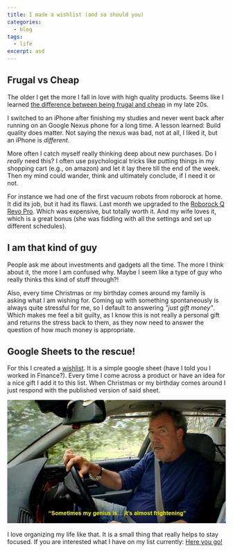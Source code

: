 ```yaml
---
title: I made a wishlist (and so should you)
categories:
  - blog
tags:
  - life
excerpt: asd
---
```


## Frugal vs Cheap
The older I get the more I fall in love with high quality products.
Seems like I learned [the difference between being frugal and cheap][frugal-quora] in my late 20s.

I switched to an iPhone after finishing my studies and never went back after running on an Google Nexus phone for a long time. A lesson learned: Build quality does matter. Not saying the nexus was bad, not at all, I liked it, but an iPhone is *different*.

More often I catch myself really thinking deep about new purchases. Do I *really* need this? I often use psychological tricks like putting things in my shopping cart (e.g., on amazon) and let it lay there till the end of the week. Then my mind could wander, think and ultimately conclude, if I need it or not.

For instance we had one of the first vacuum robots from roborock at home. It did its job, but it had its flaws.
Last month we upgraded to the [Roborock Q Revo Pro][roborock-qrevo-pro]. Which was expensive, but totally worth it. And my wife loves it, which is a great bonus (she was fiddling with all the settings and set up different schedules).

## I am that kind of guy
People ask me about investments and gadgets all the time. The more I think about it, the more I am confused why. Maybe I seem like a type of guy who really thinks this kind of stuff through?!

Also, every time Christmas or my birthday comes around my family is asking what I am wishing for.
Coming up with something spontaneously is always quite stressful for me, so I default to answering *"just gift money"*. Which makes me feel a bit guilty, as I know this is not really a personal gift and returns the stress back to them, as they now need to answer the question of how much money is appropriate.

## Google Sheets to the rescue!
For this I created a [wishlist][sheet]. It is a simple google sheet (have I told you I worked in Finance?).
Every time I come across a product or have an idea for a nice gift I add it to this list.
When Christmas or my birthday comes around I just respond with the published version of said sheet.

![clarkson](/assets/images/clarkson-446278247.jpg)

I love organizing my life like that. It is a small thing that really helps to stay focused.
If you are interested what I have on my list currently: [Here you go!][sheet]



[roborock-qrevo-pro]: https://global.roborock.com/pages/roborock-q-revo-pro
[sheet]: https://docs.google.com/spreadsheets/d/e/2PACX-1vTimD8u5vjlBm5HmrBQd-KuTvvfbANQs5dQC0i4mJFFbxTKiwMGRUAd1tb4nUCYff8mn9wErs9fblGJ/pubhtml
[frugal-quora]: https://www.quora.com/What-is-the-difference-between-being-frugal-and-being-cheap-What-does-being-frugal-entail

